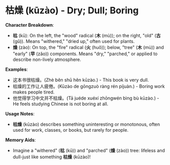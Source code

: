 # **枯燥 (kūzào) - Dry; Dull; Boring**

**Character Breakdown**:  
- **枯** (kū): On the left, the "wood" radical (**木** (mù)); on the right, "old" (**古** (gǔ)). Means "withered," "dried up," often used for plants.  
- **燥** (zào): On top, the "fire" radical (**火** (huǒ)); below, "tree" (**木** (mù)) and "early" (**早** (zǎo)) components. Means "dry," "parched," or applied to describe non-lively atmosphere.

**Examples**:  
- 这本书很枯燥。(Zhè běn shū hěn kūzào.) - This book is very dull.  
- 枯燥的工作让人疲倦。(Kūzào de gōngzuò ràng rén píjuàn.) - Boring work makes people tired.  
- 他觉得学习中文并不枯燥。(Tā juéde xuéxí zhōngwén bìng bù kūzào.) - He feels studying Chinese is not boring at all.

**Usage Notes**:  
- **枯燥** (kūzào) describes something uninteresting or monotonous, often used for work, classes, or books, but rarely for people.

**Memory Aids**:  
- Imagine a "withered" (**枯** (kū)) and "parched" (**燥** (zào)) tree: lifeless and dull-just like something **枯燥** (kūzào)!